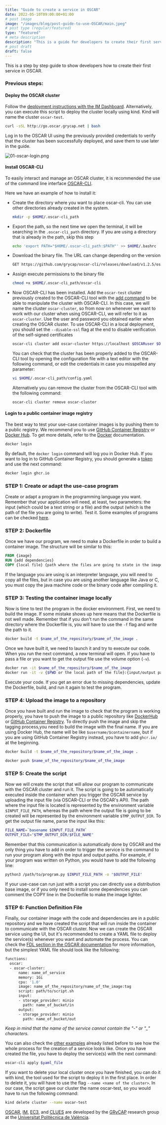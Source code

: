 ```yaml
---
title: "Guide to create a service in OSCAR"
date: 2022-05-10T09:00:00+01:00
# post image
image: "/images/blog/post-guide-to-use-OSCAR/main.jpeg"
# post type (regular/featured)
type: "featured"
# meta description
description: "This is a guide for developers to create their first service in OSCAR."
# post draft
draft: false
---
```



This is a step by step guide to show developers how to create their first service in OSCAR. 


### Previous steps:

#### Deploy the OSCAR cluster

Follow the [deployment instructions with the IM Dashboard](https://docs.oscar.grycap.net/deploy-im-dashboard/). Alternatively, you can execute this script to deploy the cluster locally using kind. Kind will name the cluster `oscar-test`.

```bash
curl -sSL http://go.oscar.grycap.net | bash
```

Log in to the OSCAR UI using the previously provided credentials to verify that the cluster has been successfully deployed, and save them to use later in the guide.

![01-oscar-login.png](/images/blog/post-guide-to-use-OSCAR/01-oscar-login.png)

#### Install OSCAR-CLI

To easily interact and manage an OSCAR cluster, it is recommended the use of the command line interface [OSCAR-CLI](https://docs.oscar.grycap.net/oscar-cli/).

Here we have an example of how to install it:

  * Create the directory where you want to place oscar-cli. You can use other directories already created in the system.
    ```bash
    mkdir -p $HOME/.oscar-cli_path
    ```

  * Export the path, so the next time we open the terminal, it will be searching in the `.oscar-cli_path` directory. If you are using a directory that is already in the path, skip this step 
    ``` bash
    echo 'export PATH="$HOME/.oscar-cli_path:$PATH"' >> $HOME/.bashrc
    ```

  * Download the binary file. The URL can change depending on the version
    ``` bash
    GET https://github.com/grycap/oscar-cli/releases/download/v1.2.5/oscar-cli > $HOME/.oscar-cli_path/oscar-cli
    ```

  * Assign execute permissions to the binary file
    ``` bash
    chmod +x $HOME/.oscar-cli_path/oscar-cli
    ```

  * Now OSCAR-CLI has been installed. Add the `oscar-test` cluster previously created to the OSCAR-CLI tool with the [add command](https://docs.oscar.grycap.net/oscar-cli/#add) to be able to manipulate the cluster with OSCAR-CLI. In this case, we will name the cluster `oscar-cluster`, so from now on whenever we want to work with our cluster when using OSCAR-CLI, we will refer to it as `oscar-cluster`. Use the user and password you obtained earlier when creating the OSCAR cluster. To use OSCAR-CLI in a local deployment, you should set the `--disable-ssl` flag at the end to disable verification of the self-signed certificates
    ``` bash
    oscar-cli cluster add oscar-cluster https://localhost $OSCARuser $OSCARpass
    ```

    You can check that the cluster has been properly added to the OSCAR-CLI tool by opening the configuration file with a text editor with the following command, or edit the credentials in case you misspelled any parameter:
    ``` bash
    vi $HOME/.oscar-cli_path/config.yaml
    ```

    Alternatively you can remove the cluster from the OSCAR-CLI tool with the following command:
    ``` bash
    oscar-cli cluster remove oscar-cluster
    ```

#### Login to a public container image registry

The best way to test your use-case container images is by pushing them to a public registry. We recommend you to use [GitHub Container Registry](https://github.com/features/packages) or [Docker Hub](https://hub.docker.com/). To get more details, refer to the [Docker](https://docs.docker.com/) documentation.

``` bash
docker login
```

By default, the `docker login` command will log you in Docker Hub. If you want to log in to GitHub Container Registry, you should generate a [token](https://github.com/settings/tokens) and use the next command:

``` bash
docker login ghcr.io
```


### STEP 1: Create or adapt the use-case program

Create or adapt a program in the programming language you want. Remember that your application will need, at least, two parameters: the input (which could be a text string or a file) and the output (which is the path of the file you are going to write). Test it.
Some examples of programs can be checked [here](https://github.com/grycap/oscar/tree/master/examples).


### STEP 2: Dockerfile

Once we have our program, we need to make a Dockerfile in order to build a container image. The structure will be similar to this:

``` Dockerfile
FROM {image}
RUN {add dependencies}
COPY {local file} {path where the files are going to state in the image}
```

If the language you are using is an interpreter language, you will need to copy all the files, but in case you are using another language like Java or C, you must copy the java machine code or the binary code after compiling it.


### STEP 3: Testing the container image locally

Now is time to test the program in the docker environment. First, we need to build the image. If some mistake shows up here means that the Dockerfile is not well made.
Remember that if you don't run the command in the same directory where the Dockerfile is, you will have to use the `-f` flag and write the path to it.

``` bash
docker build -t $name_of_the_repository/$name_of_the_image .
```

Once we have built it, we need to launch it and try to execute our code. When you run the next command, a new terminal will open. If you have to pass a file or you want to get the output file use the volume option (`-v`).

``` bash
docker run -it $name_of_the_repository/$name_of_the_image
docker run -it -v {$PWD or the local path of the file}:{input/output path on the image} $name_of_the_repository/$name_of_the_image
```

Execute your code. If you get an error due to missing dependencies, update the Dockerfile, build, and run it again to test the program.


### STEP 4: Upload the image to a repository

Once you have built and run the image to check that the program is working properly, you have to push the image to a public repository like [DockerHub](https://hub.docker.com/repositories) or [GitHub Container Registry](url??). To directly push the image and skip the tagging process,you need to build the image with the final name. If you are using Docker Hub, the name will be like `$username/$containername`, but if you are using GitHub Container Registry instead, you have to add `ghcr.io/` at the beginning.

```bash
docker build -t $name_of_the_repository/$name_of_the_image .

docker push $name_of_the_repository/$name_of_the_image
```


### STEP 5: Create the script

Now we will create the script that will allow our program to communicate with the OSCAR cluster and run it. The script is going to be automatically executed inside the container when you trigger the OSCAR service by uploading the input file (via OSCAR-CLI or the OSCAR's API). The path where the input file is located is represented by the environment variable `$INPUT_FILE_PATH`, whereas the path where the output file is going to be created will be represented by the environment variable `$TMP_OUTPUT_DIR`. To get the output file name, parse the input like this:

``` bash 
FILE_NAME=`basename $INPUT_FILE_PATH`
OUTPUT_FILE="$TMP_OUTPUT_DIR/$FILE_NAME"
```
Remember that this communication is automatically done by OSCAR and the only thing you have to add in order to trigger the service is the command to run your program along with the input and output paths. For example, if your program was written on Python, you would have to add the following line:

``` bash 
python3 /path/to/program.py $INPUT_FILE_PATH -o "$OUTPUT_FILE"
```

If your use-case can run just with a script you can directly use a distribution base image, or if you only need to install some dependencies you can comment the COPY line in the Dockerfile to make the image lighter.


### STEP 6: Function Definition File

Finally, our container image with the code and dependencies are in a public repository and we have created the script that will run inside the container to communicate with the OSCAR cluster.
Now we can create the OSCAR service using the UI, but it's recommended to create a YAML file to deploy the service(s) whenever you want and automate the process. You can check the [FDL section in the OSCAR documentation](https://docs.oscar.grycap.net/fdl/) for more information, but the simplest YAML file should look like the following:

``` bash
functions:
  oscar:
  - oscar-cluster:
      name: name_of_service
      memory: 1Gi
      cpu: '1.0'
      image: name_of_the_repository/name_of_the_image:tag
      script: path/to/script.sh
      input:
      - storage_provider: minio
        path: name_of_bucket/in
      output:
      - storage_provider: minio
        path: name_of_bucket/out
```
*Keep in mind that the name of the service cannot contain the "-" or "_" characters.*

You can also check the [other examples](https://github.com/grycap/oscar/tree/master/examples) already listed before to see how the whole process for the creation of a service looks like. Once you have created the file, you have to deploy the service(s) with the next command:

``` bash
oscar-cli apply $yaml_file
```

If you want to delete your local cluster once you have finished, you can do it with kind, the tool used for the script to deploy it in the first place. In order to delete it, you will have to use the flag `--name <name of the cluster>`. In our case, the script gave our cluster the name oscar-test, so you would have to run the following command:
``` bash
kind delete cluster --name oscar-test
```



[OSCAR](https://grycap.github.io/oscar/), [IM](http://www.grycap.upv.es/im), [EC3](https://github.com/grycap/ec3), and [CLUES](https://www.grycap.upv.es/clues/) are developed by the [GRyCAP](https://www.grycap.upv.es/) research group at the [Universitat Politècnica de València](https://www.upv.es/).